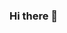 ### Hi there 👋

<!--
**IamNaeto/IamNaeto** is a ✨ _special_ ✨ repository because its `README.md` (this file) appears on your GitHub profile.

Here are some ideas to get you started:

- 🔭 I’m currently working on bash language
- 🌱 I’m currently learning software engineering
- 👯 I’m looking to collaborate on software engineering projects
- 🤔 I’m looking for help with how to develop the grit and growth mindset needed to complete my learning with alx africa
- 💬 Ask me about anything
- 📫 How to reach me: linkedin.com/in/charles-obimnaetochukwu-egesionu
- 😄 Pronouns: Charlie
- ⚡ Fun fact: I don't joke with food
-->
